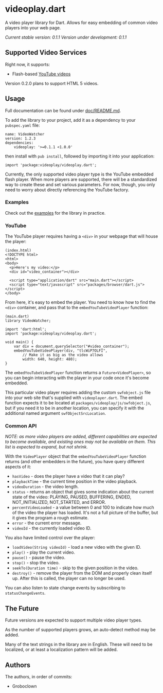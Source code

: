 # videoplay.dart

A video player library for Dart.  Allows for easy embedding of common video
players into your web page.

_Current stable version: 0.1.1_
_Version under development: 0.1.1_



## Supported Video Services

Right now, it supports:

* Flash-based [YouTube videos](https://developers.google.com/youtube/js_api_reference)

Version 0.2.0 plans to support HTML 5 videos.



## Usage

Full documentation can be found under [doc/README.md](doc/README.md).

To add the library to your project, add it as a dependency to your
`pubspec.yaml` file:

    name: VideoWatcher
    version: 1.2.3
    dependencies:
        videoplay: '>=0.1.1 <1.0.0'

then install with `pub install`, followed by importing it into your application:

    import 'package:videoplay/videoplay.dart';

Currently, the only supported video player type is the YouTube embedded flash
player.  When more players are supported, there will be a standardized way to
create these and set various parameters.  For now, though, you only need to
worry about directly referencing the YouTube factory.


### Examples

Check out the [examples](example/README.md) for the library in practice.


### YouTube

The YouTube player requires having a `<div>` in your webpage that will house
the player:

    (index.html)
    <!DOCTYPE html>
    <html>
    <body>
      <p>Here's my video:</p>
      <div id="video_container"></div>
      
      <script type="application/dart" src="main.dart"></script>
      <script type="text/javascript" src="packages/browser/dart.js"></script>
    </body>

From here, it's easy to embed the player.  You need to know how to find the
`<div>` container, and pass that to the `embedYouTubeVideoPlayer` function:

    (main.dart)
    library VideoWatcher;
    
    import 'dart:html';
    import 'package:videoplay/videoplay.dart';
    
    void main() {
        var div = document.querySelector("#video_container");
        embedYouTubeVideoPlayer(div, "tlcWiP7OLFI",
            // Make it as big as the video allows
            width: 640, height: 480);
    }

The `embedYouTubeVideoPlayer` function returns a `Future<VideoPlayer>`, so
you can begin interacting with the player in your code once it's become
embedded.

This particular video player requires adding the custom `swfobject.js` file
into your web site that's supplied with `videoplayer.dart`.  The embed
function expects it to be located at `packages/videoplay/js/swfobject.js`,
but if you need it to be in another location, you can specify it with the
additional named argument `swfObjectSrcLocation`.


### Common API

_NOTE: as more video players are added, different capabilities are expected
to become available, and existing ones may not be available on them.  This
list is expected to expand, but not shrink._

With the `VideoPlayer` object that the `embedYouTubeVideoPlayer` function
returns (and other embedders in the future), you have query different aspects
of it:

* `hasVideo` - does the player have a video that it can play?
* `playbackTime` - the current time position in the video playback.
* `videoDuration` - the video length.
* `status` - returns an object that gives some indication about the current
   state of the video: PLAYING, PAUSED, BUFFERING, ENDED, NOT\_INITIALIZED,
   NOT\_STARTED, and ERROR.
* `percentVideoLoaded` - a value between 0 and 100 to indicate how much of the
   video the player has loaded.  It's not a full picture of the buffer, but
   it gives the program a rough estimate.
* `error` - the current error message.
* `videoId` - the currently loaded video ID.

You also have limited control over the player:

* `loadVideo(String videoId)` - load a new video with the given ID.
* `play()` - play the current video.
* `pause()` - pause the video.
* `stop()` - stop the video.
* `seekTo(Duration time)` - skip to the given position in the video.
* `destroy()` - remove the player from the DOM and properly clean itself up.
    After this is called, the player can no longer be used.

You can also listen to state change events by subscribing to
`statusChangeEvents`.



## The Future

Future versions are expected to support multiple video player types.

As the number of supported players grows, an auto-detect method may be added.

Many of the text strings in the library are in English.  These will need to be
localized, or at least a localization pattern will be added.



## Authors

The authors, in order of commits:

 * Groboclown
